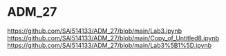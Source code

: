 # ADM_27
https://github.com/SAI514133/ADM_27/blob/main/Lab3.ipynb
https://github.com/SAI514133/ADM_27/blob/main/Copy_of_Untitled8.ipynb
https://github.com/SAI514133/ADM_27/blob/main/Lab3%5B1%5D.ipynb
